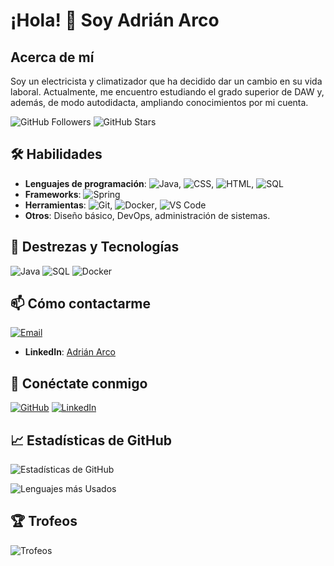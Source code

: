 # ¡Hola! 👋 Soy Adrián Arco

## Acerca de mí
Soy un electricista y climatizador que ha decidido dar un cambio en su vida laboral. Actualmente, me encuentro estudiando el grado superior de DAW y, además, de modo autodidacta, ampliando conocimientos por mi cuenta.

![GitHub Followers](https://img.shields.io/github/followers/AdrianArco?style=social) 
![GitHub Stars](https://img.shields.io/github/stars/AdrianArco?style=social)

## 🛠️ Habilidades
- **Lenguajes de programación**: ![Java](https://img.shields.io/badge/-Java-007396?style=flat&logo=java&logoColor=white), ![CSS](https://img.shields.io/badge/-CSS-1572B6?style=flat&logo=css3&logoColor=white), ![HTML](https://img.shields.io/badge/-HTML-E34F26?style=flat&logo=html5&logoColor=white), ![SQL](https://img.shields.io/badge/-SQL-4479A1?style=flat&logo=mysql&logoColor=white)
- **Frameworks**: ![Spring](https://img.shields.io/badge/-Spring-6DB33F?style=flat&logo=spring&logoColor=white)
- **Herramientas**: ![Git](https://img.shields.io/badge/-Git-F05032?style=flat&logo=git&logoColor=white), ![Docker](https://img.shields.io/badge/-Docker-2496ED?style=flat&logo=docker&logoColor=white), ![VS Code](https://img.shields.io/badge/-VS%20Code-007ACC?style=flat&logo=visual-studio-code&logoColor=white)
- **Otros**: Diseño básico, DevOps, administración de sistemas.

## 🌟 Destrezas y Tecnologías
![Java](https://img.shields.io/badge/-Java-007396?style=flat&logo=java&logoColor=white)
![SQL](https://img.shields.io/badge/-SQL-4479A1?style=flat&logo=mysql&logoColor=white)
![Docker](https://img.shields.io/badge/-Docker-2496ED?style=flat&logo=docker&logoColor=white)

## 📫 Cómo contactarme
<a href="mailto:adriatarfe@gmail.com"><img src="https://img.shields.io/badge/-Email-D14836?style=flat&logo=gmail&logoColor=white" alt="Email"></a>
- **LinkedIn**: [Adrián Arco](https://www.linkedin.com/in/adrian-arco-do%C3%B1a-08a16465/)

## 🔗 Conéctate conmigo
[![GitHub](https://img.shields.io/badge/-GitHub-181717?style=flat&logo=github&logoColor=white)](https://github.com/AdrianArco)
[![LinkedIn](https://img.shields.io/badge/-LinkedIn-0A66C2?style=flat&logo=linkedin&logoColor=white)](https://www.linkedin.com/in/adrian-arco-do%C3%B1a-08a16465/)

## 📈 Estadísticas de GitHub
![Estadísticas de GitHub](https://github-readme-stats.vercel.app/api?username=AdrianArco&show_icons=true&theme=radical)

![Lenguajes más Usados](https://github-readme-stats.vercel.app/api/top-langs/?username=AdrianArco&layout=compact&theme=radical)

## 🏆 Trofeos
![Trofeos](https://github-profile-trophy.vercel.app/?username=AdrianArco&theme=radical&no-frame=true&row=1&column=7)
